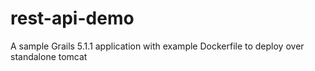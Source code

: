 # rest-api-demo
A sample Grails 5.1.1 application with example Dockerfile to deploy over standalone tomcat
